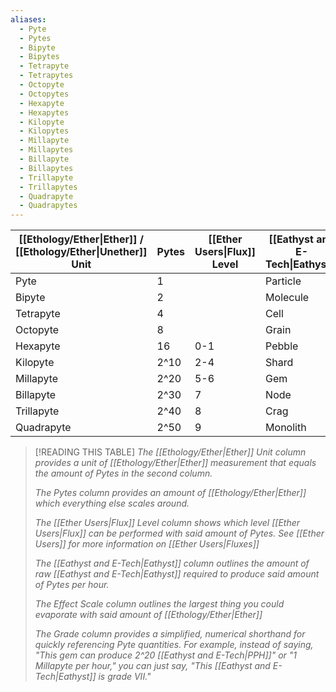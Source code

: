 ```yaml
---
aliases:
  - Pyte
  - Pytes
  - Bipyte
  - Bipytes
  - Tetrapyte
  - Tetrapytes
  - Octopyte
  - Octopytes
  - Hexapyte
  - Hexapytes
  - Kilopyte
  - Kilopytes
  - Millapyte
  - Millapytes
  - Billapyte
  - Billapytes
  - Trillapyte
  - Trillapytes
  - Quadrapyte
  - Quadrapytes
---
```


| [[Ethology/Ether\|Ether]] /<br>[[Ethology/Ether\|Unether]]<br>Unit | Pytes | [[Ether Users\|Flux]]<br>Level | [[Eathyst and E-Tech\|Eathyst]] | Effect Scale | Grade |
| ------------------------------------------------------------------ | ----- | ------------------------------ | ------------------------------- | ------------ | ----- |
| Pyte                                                               | 1     |                                | Particle                        | Cell<br>     | I     |
| Bipyte                                                             | 2     |                                | Molecule                        | Hair         | II    |
| Tetrapyte                                                          | 4     |                                | Cell                            | Grain        | III   |
| Octopyte                                                           | 8     |                                | Grain                           | Pebble       | IV    |
| Hexapyte                                                           | 16    | 0-1                            | Pebble                          | Stone        | V     |
| Kilopyte                                                           | 2^10  | 2-4                            | Shard                           | Boulder      | VI    |
| Millapyte                                                          | 2^20  | 5-6                            | Gem                             | House        | VII   |
| Billapyte                                                          | 2^30  | 7                              | Node                            | Village      | VIII  |
| Trillapyte                                                         | 2^40  | 8                              | Crag                            | City         | IX    |
| Quadrapyte                                                         | 2^50  | 9                              | Monolith                        | Country      | X     |


> [!READING THIS TABLE]
> *The [[Ethology/Ether|Ether]] Unit column provides a unit of [[Ethology/Ether|Ether]] measurement that equals the amount of Pytes in the second column.*
> 
> *The Pytes column provides an amount of [[Ethology/Ether|Ether]] which everything else scales around.*
> 
> *The [[Ether Users|Flux]] Level column shows which level [[Ether Users|Flux]] can be performed with said amount of Pytes. See [[Ether Users]] for more information on [[Ether Users|Fluxes]]* 
> 
> *The [[Eathyst and E-Tech|Eathyst]] column outlines the amount of raw [[Eathyst and E-Tech|Eathyst]] required to produce said amount of Pytes per hour.*  
> 
> *The Effect Scale column outlines the largest thing you could evaporate with said amount of [[Ethology/Ether|Ether]]*
> 
> *The Grade column provides a simplified, numerical shorthand for quickly referencing Pyte quantities. For example, instead of saying, "This gem can produce 2^20 [[Eathyst and E-Tech|PPH]]" or "1 Millapyte per hour," you can just say, "This [[Eathyst and E-Tech|Eathyst]] is grade VII."*